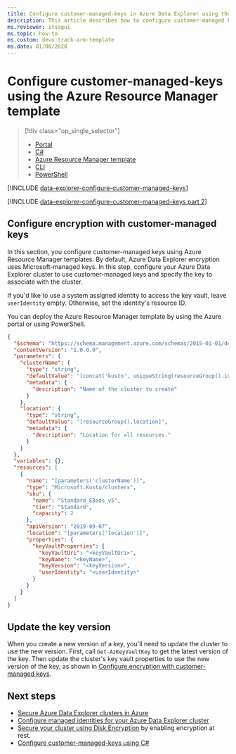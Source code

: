 ```yaml
---
title: Configure customer-managed-keys in Azure Data Explorer using the Azure Resource Manager template
description: This article describes how to configure customer-managed keys encryption on your data in Azure Data Explorer using the Azure Resource Manager template.
ms.reviewer: itsagui
ms.topic: how-to
ms.custom: devx-track-arm-template
ms.date: 01/06/2020
---
```


# Configure customer-managed-keys using the Azure Resource Manager template

> [!div class="op_single_selector"]
> * [Portal](customer-managed-keys-portal.md)
> * [C#](customer-managed-keys-csharp.md)
> * [Azure Resource Manager template](customer-managed-keys-resource-manager.md)
> * [CLI](customer-managed-keys-cli.md)
> * [PowerShell](customer-managed-keys-powershell.md)

[!INCLUDE [data-explorer-configure-customer-managed-keys](includes/data-explorer-configure-customer-managed-keys.md)]

[!INCLUDE [data-explorer-configure-customer-managed-keys part 2](includes/data-explorer-configure-customer-managed-keys-b.md)]

## Configure encryption with customer-managed keys

In this section, you configure customer-managed keys using Azure Resource Manager templates. By default, Azure Data Explorer encryption uses Microsoft-managed keys. In this step, configure your Azure Data Explorer cluster to use customer-managed keys and specify the key to associate with the cluster.

If you'd like to use a system assigned identity to access the key vault, leave `userIdentity` empty. Otherwise, set the identity's resource ID.

You can deploy the Azure Resource Manager template by using the Azure portal or using PowerShell.

```json
{
  "$schema": "https://schema.management.azure.com/schemas/2015-01-01/deploymentTemplate.json#",
  "contentVersion": "1.0.0.0",
  "parameters": {
    "clusterName": {
      "type": "string",
      "defaultValue": "[concat('kusto', uniqueString(resourceGroup().id))]",
      "metadata": {
        "description": "Name of the cluster to create"
      }
    },
    "location": {
      "type": "string",
      "defaultValue": "[resourceGroup().location]",
      "metadata": {
        "description": "Location for all resources."
      }
    }
  },
  "variables": {},
  "resources": [
    {
      "name": "[parameters('clusterName')]",
      "type": "Microsoft.Kusto/clusters",
      "sku": {
        "name": "Standard_E8ads_v5",
        "tier": "Standard",
        "capacity": 2
      },
      "apiVersion": "2019-09-07",
      "location": "[parameters('location')]",
      "properties": {
        "keyVaultProperties": {
          "keyVaultUri": "<keyVaultUri>",
          "keyName": "<keyName>",
          "keyVersion": "<keyVersion>",
          "userIdentity": "<userIdentity>"
        }
      }
    }
  ]
}
```

## Update the key version

When you create a new version of a key, you'll need to update the cluster to use the new version. First, call `Get-AzKeyVaultKey` to get the latest version of the key. Then update the cluster's key vault properties to use the new version of the key, as shown in [Configure encryption with customer-managed keys](#configure-encryption-with-customer-managed-keys).

## Next steps

* [Secure Azure Data Explorer clusters in Azure](security.md)
* [Configure managed identities for your Azure Data Explorer cluster](./configure-managed-identities-cluster.md)
* [Secure your cluster using Disk Encryption](cluster-encryption-disk.md) by enabling encryption at rest.
* [Configure customer-managed-keys using C#](customer-managed-keys-csharp.md)
